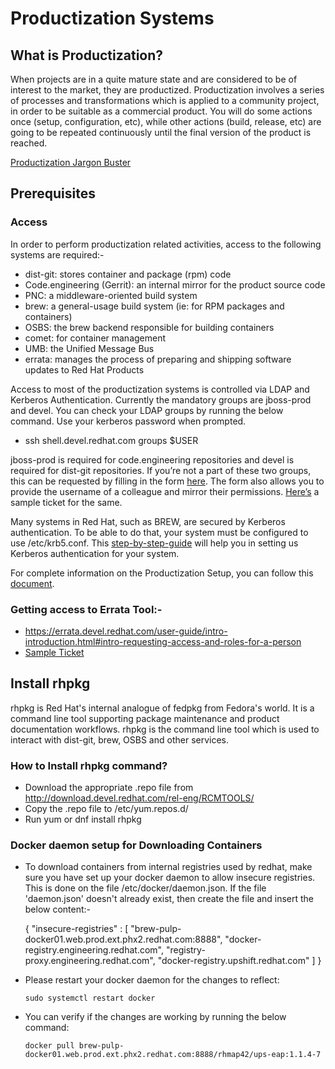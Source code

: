 # Productization Systems

## What is Productization?
When projects are in a quite mature state and are considered to be of interest to the market, they are productized. Productization involves a series of processes and transformations which is applied to a community project, in order to be suitable as a commercial product. You will do some actions once (setup, configuration, etc), while other actions (build, release, etc) are going to be repeated continuously until the final version of the product is reached.

[Productization Jargon Buster](https://mojo.redhat.com/docs/DOC-951016)

## Prerequisites

### Access 
In order to perform productization related activities, access to the following systems are required:-

* dist-git: stores container and package (rpm) code
* Code.engineering (Gerrit): an internal mirror for the product source code
* PNC: a middleware-oriented build system
* brew: a general-usage build system (ie: for RPM packages and containers)
* OSBS: the brew backend responsible for building containers
* comet: for container management
* UMB: the Unified Message Bus
* errata: manages the process of preparing and shipping software updates to Red Hat Products

Access to most of the productization systems is controlled via LDAP and Kerberos Authentication. Currently the mandatory groups are jboss-prod and devel. You can check your LDAP groups by running the below command. Use your kerberos password when prompted.

- ssh shell.devel.redhat.com groups $USER


jboss-prod is required for code.engineering repositories and devel is required for dist-git repositories. If you’re not a part of these two groups, this can be requested by filling in the form [here](https://redhat.service-now.com/rh_ess/catalog.do?v=1&uri=com.glideapp.servicecatalog_cat_item_view.do%3Fv%3D1%26sysparm_id%3Defc26a27053142004c7104229f8248df%26sysparm_link_parent%3D34feb8be2b50c9004c71dc0e59da1553%26sysparm_catalog%3De0d08b13c3330100c8b837659bba8fb4&sysparm_document_key=sc_cat_item,efc26a27053142004c7104229f8248df). The form also allows you to provide the username of a colleague and mirror their permissions. [Here’s](https://redhat.service-now.com/help?id=rh_ticket&table=sc_req_item&sys_id=511fd200db681050c0c8464e1396194c) a sample ticket for the same.

Many systems in Red Hat, such as BREW,  are secured by Kerberos authentication. To be able to do that, your system must be configured to use /etc/krb5.conf. This [step-by-step-guide](https://mojo.redhat.com/docs/DOC-87898) will help you in setting us Kerberos authentication for your system.

For complete information on the Productization Setup, you can follow this [document](https://docs.engineering.redhat.com/display/JPC/Productization+Setup).

### Getting access to Errata Tool:-
- https://errata.devel.redhat.com/user-guide/intro-introduction.html#intro-requesting-access-and-roles-for-a-person
- [Sample Ticket](https://redhat.service-now.com/help?id=rh_ticket&table=x_redha_pnt_devops_table&sys_id=773be3341bb55c101ea57732dd4bcb03)

## Install rhpkg

rhpkg is Red Hat's internal analogue of fedpkg from Fedora's world. It is a command line tool supporting package maintenance and product documentation workflows. rhpkg is the command line tool which is used to  interact with dist-git, brew, OSBS and other services. 

### How to Install rhpkg command?

- Download the appropriate .repo file from http://download.devel.redhat.com/rel-eng/RCMTOOLS/
- Copy the .repo file to /etc/yum.repos.d/
- Run yum or dnf install rhpkg
 
### Docker daemon setup for Downloading Containers

- To download containers from internal registries used by redhat, make sure you have set up your docker daemon to allow insecure registries. This is done on the file /etc/docker/daemon.json. If the file 'daemon.json' doesn't already exist, then create the file and insert the below content:-


    {
        "insecure-registries" : [ "brew-pulp-docker01.web.prod.ext.phx2.redhat.com:8888", 
        "docker-registry.engineering.redhat.com", "registry-proxy.engineering.redhat.com",
        "docker-registry.upshift.redhat.com" ]
    }


- Please restart your docker daemon for the changes to reflect:

    `sudo systemctl restart docker`


- You can verify if the changes are working by running the below command:

    `docker pull brew-pulp-docker01.web.prod.ext.phx2.redhat.com:8888/rhmap42/ups-eap:1.1.4-7`






